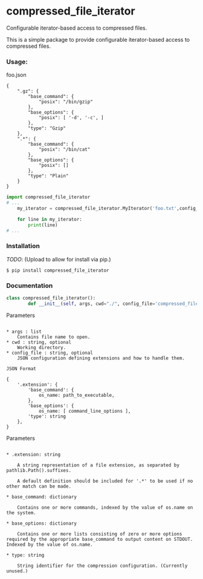 # compressed_file_iterator
Configurable iterator-based access to compressed files.

This is a simple package to provide configurable iterator-based access to compressed files.

### Usage:
foo.json
```
{
    ".gz": {
        "base_command": {
            "posix": "/bin/gzip"
        },
        "base_options": {
            "posix": [ '-d', '-c', ]
        },
        "type": "Gzip"
    },
    ".*": {
        "base_command": {
            "posix": "/bin/cat"
        },
        "base_options": {
            "posix": []
        },
        "type": "Plain"
    }
}
```

```py
import compressed_file_iterator
# ...
    my_iterator = compressed_file_iterator.MyIterator('foo.txt',config_file='foo.json')

    for line in my_iterator:
        print(line)
# ...
```

### Installation

_TODO_: (Upload to allow for install via pip.)

```
$ pip install compressed_file_iterator
```

### Documentation
```python
class compressed_file_iterator():
        def __init__(self, args, cwd="./", config_file='compressed_file_iterator.json',):
```

Parameters
~~~~~~~~~~

* args : list
    Contains file name to open.
* cwd : string, optional
    Working directory.
* config_file : string, optional
    JSON configuration defining extensions and how to handle them.

JSON Format
~~~~~~~~~~~

```
{
    '.extension': {
        'base_command': {
            os_name: path_to_executable,
        },
        'base_options': {
            os_name: [ command_line_options ],
        'type': string
    },
}
```

Parameters
~~~~~~~~~~

* .extension: string

    A string representation of a file extension, as separated by pathlib.Path().suffixes.

    A default definition should be included for '.*' to be used if no other match can be made.

* base_command: dictionary

    Contains one or more commands, indexed by the value of os.name on the system.

* base_options: dictionary

    Contains one or more lists consisting of zero or more options required by the appropriate base_command to output content on STDOUT. Indexed by the value of os.name.

* type: string

    String identifier for the compression configuration. (Currently unused.)

